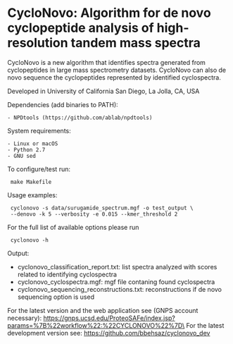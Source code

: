 # CycloNovo: Algorithm for de novo cyclopeptide analysis of high-resolution tandem mass spectra

CycloNovo is a new algorithm that identifies spectra generated from cyclopeptides in large mass spectrometry datasets. CycloNovo can also de novo sequence the cyclopeptides represented by identified cyclospectra.

Developed in University of California San Diego, La Jolla, CA, USA


Dependencies (add binaries to PATH):

	- NPDtools (https://github.com/ablab/npdtools)

System requirements:

	- Linux or macOS
	- Python 2.7
	- GNU sed 

To configure/test run:

     make Makefile

Usage examples: 

     cyclonovo -s data/surugamide_spectrum.mgf -o test_output \
     --denovo -k 5 --verbosity -e 0.015 --kmer_threshold 2 


For the full list of available options please run

     cyclonovo -h


Output:

* cyclonovo_classification_report.txt:              list spectra analyzed with scores related to identifying cyclospectra
* cyclonovo_cyclospectra.mgf:                       mgf file contaning found cyclospectra
* cyclonovo_sequencing_reconstructions.txt:         reconstructions if de novo sequencing option is used


For the latest version and the web application see (GNPS account necessary):
https://gnps.ucsd.edu/ProteoSAFe/index.jsp?params=%7B%22workflow%22:%22CYCLONOVO%22%7D\
For the latest development version see: https://github.com/bbehsaz/cyclonovo_dev
